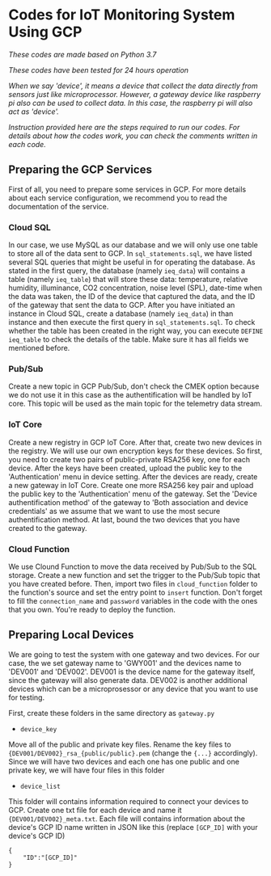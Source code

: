 # Codes for IoT Monitoring System Using GCP

*These codes are made based on Python 3.7*

*These codes have been tested for 24 hours operation*

*When we say 'device', it means a device that collect the data directly from sensors just like microprocessor. However, a gateway device like raspberry pi also can be used to collect data. In this case, the raspberry pi will also act as 'device'.*

*Instruction provided here are the steps required to run our codes. For details about how the codes work, you can check the comments written in each code.*

## Preparing the GCP Services

First of all, you need to prepare some services in GCP. For more details about each service configuration, we recommend you to read the documentation of the service.

### Cloud SQL

In our case, we use MySQL as our database and we will only use one table to store all of the data sent to GCP. In `sql_statements.sql`, we have listed several SQL queries that might be useful in for operating the database. As stated in the first query, the database (namely `ieq_data`) will contains a table (namely `ieq_table`) that will store these data: temperature, relative humidity, illuminance, CO2 concentration, noise level (SPL), date-time when the data was taken, the ID of the device that captured the data, and the ID of the gateway that sent the data to GCP. After you have initiated an instance in Cloud SQL, create a database (namely `ieq_data`) in than instance and then execute the first query in `sql_statements.sql`. To check whether the table has been created in the right way, you can execute `DEFINE ieq_table` to check the details of the table. Make sure it has all fields we mentioned before.

### Pub/Sub

Create a new topic in GCP Pub/Sub, don't check the CMEK option because we do not use it in this case as the authentification will be handled by IoT core. This topic will be used as the main topic for the telemetry data stream. 

### IoT Core

Create a new registry in GCP IoT Core. After that, create two new devices in the registry. We will use our own encryption keys for these devices. So first, you need to create two pairs of public-private RSA256 key, one for each device. After the keys have been created, upload the public key to the 'Authentication' menu in device setting. After the devices are ready, create a new gateway in IoT Core. Create one more RSA256 key pair and upload the public key to the 'Authentication' menu of the gateway. Set the 'Device authentification method' of the gateway to 'Both association and device credentials' as we assume that we want to use the most secure authentification method. At last, bound the two devices that you have created to the gateway. 

### Cloud Function

We use Clound Function to move the data received by Pub/Sub to the SQL storage. Create a new function and set the trigger to the Pub/Sub topic that you have created before. Then, import two files in `cloud_function` folder to the function's source and set the entry point to `insert` function. Don't forget to fill the `connection_name` and `password` variables in the code with the ones that you own. You're ready to deploy the function.

## Preparing Local Devices

We are going to test the system with one gateway and two devices. For our case, the we set gateway name to 'GWY001' and the devices name to 'DEV001' and 'DEV002'. DEV001 is the device name for the gateway itself, since the gateway will also generate data. DEV002 is another additional devices which can be a microprosessor or any device that you want to use for testing. 

First, create these folders in the same directory as `gateway.py`

- `device_key`

Move all of the public and private key files. Rename the key files to `{DEV001/DEV002}_rsa_{public/public}.pem` (change the `{...}` accordingly). Since we will have two devices and each one has one public and one private key, we will have four files in this folder

- `device_list`

This folder will contains information required to connect your devices to GCP. Create one txt file for each device and name it `{DEV001/DEV002}_meta.txt`. Each file will contains information about the device's GCP ID name written in JSON like this (replace `[GCP_ID]` with your device's GCP ID)

```
{
	"ID":"[GCP_ID]"
}
```




